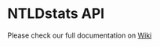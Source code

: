 NTLDstats API
=============

Please check our full documentation on [Wiki](https://github.com/ntldstats/ntldstats_api/wiki)
